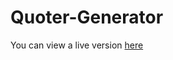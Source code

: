 # Quoter-Generator


You can view a live version [here](https://potfoliya-quote-generator.netlify.app)
